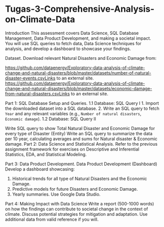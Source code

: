 # Tugas-3-Comprehensive-Analysis-on-Climate-Data

Introduction
This assessment covers Data Science, SQL Database Management, Data Product Development, and making a societal impact. You will use SQL queries to fetch data, Data Science techniques for analysis, and develop a dashboard to showcase your findings.

Dataset.
Download relevant Natural Disasters and Economic Damage from:

https://github.com/dataenergy/Exploratory-data-analysis-of-climate-change-and-natural-disasters/blob/master/datasets/number-of-natural-disaster-events.csvLinks to an external site.
https://github.com/dataenergy/Exploratory-data-analysis-of-climate-change-and-natural-disasters/blob/master/datasets/economic-damage-from-natural-disasters.csvLinks to an external site.

Part 1: SQL Database Setup and Queries.
1.1 Database: SQL Query I
       1. Import the downloaded dataset into a SQL database.
       2. Write an SQL query to fetch `Year` and any relevant variables (e.g., `Number of natural disasters`, `Economic damage`).
1.2 Database: SQL Query II

Write SQL query to show Total Natural Disaster and Economic Damage for every type of Disaster (Entity)
Write an SQL query to summarize the data per 10 year, calculating averages and sums for Natural disaster & Economic damage.
Part 2: Data Science and Statistical Analysis.
Refer to the previous assignment framework for exercises on Descriptive and Inferential Statistics, EDA, and Statistical Modeling.

Part 3: Data Product Development.
Data Product Development (Dashboard)
Develop a dashboard showcasing:
1. Historical trends for all type of Natural Disasters and the Economic Damage.
2. Predictive models for future Disasters and Economic Damage.
3. Yearly summaries.
Use Google Data Studio.

Part 4: Making Impact with Data Science
Write a report (500-1000 words) on how the findings can contribute to societal change in the context of climate. Discuss potential strategies for mitigation and adaptation. Use additional data from valid reference if you will.

